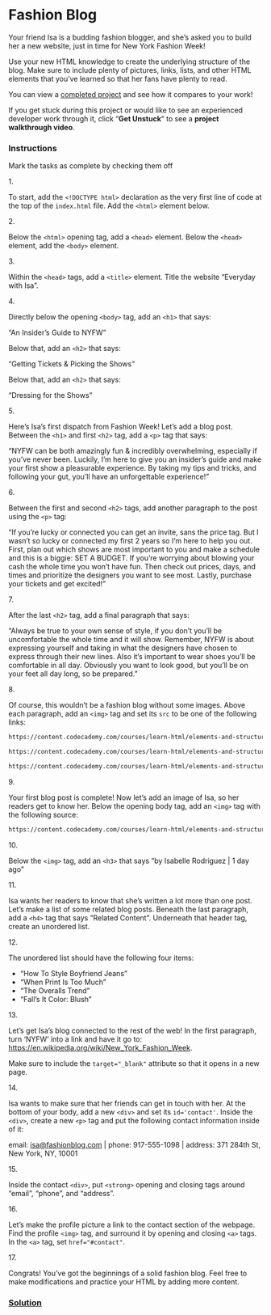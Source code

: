 # Fashion Blog

Your friend Isa is a budding fashion blogger, and she’s asked you to
build her a new website, just in time for New York Fashion Week!

Use your new HTML knowledge to create the underlying structure of the
blog. Make sure to include plenty of pictures, links, lists, and other
HTML elements that you’ve learned so that her fans have plenty to read.

You can view a <a
href="https://content.codecademy.com/courses/learn-html/elements-and-structure/fashion.html"
class="e14vpv2g1 gamut-xro1w8-ResetElement-Anchor-AnchorBase e1bhhzie0"
target="_blank" rel="noopener">completed project</a> and see how it
compares to your work!

If you get stuck during this project or would like to see an experienced
developer work through it, click “**Get Unstuck**“ to see a **project
walkthrough video**.

### Instructions

Mark the tasks as complete by checking them off

1\.

To start, add the `<!DOCTYPE html>` declaration as the very first line
of code at the top of the `index.html` file. Add the `<html>` element
below.

2\.

Below the `<html>` opening tag, add a `<head>` element. Below the
`<head>` element, add the `<body>` element.

3\.

Within the `<head>` tags, add a `<title>` element. Title the website
“Everyday with Isa”.

4\.

Directly below the opening `<body>` tag, add an `<h1>` that says:

“An Insider’s Guide to NYFW”

Below that, add an `<h2>` that says:

“Getting Tickets & Picking the Shows”

Below that, add an `<h2>` that says:

“Dressing for the Shows”

5\.

Here’s Isa’s first dispatch from Fashion Week! Let’s add a blog post.
Between the `<h1>` and first `<h2>` tag, add a `<p>` tag that says:

“NYFW can be both amazingly fun & incredibly overwhelming, especially if
you’ve never been. Luckily, I’m here to give you an insider’s guide and
make your first show a pleasurable experience. By taking my tips and
tricks, and following your gut, you’ll have an unforgettable
experience!”

6\.

Between the first and second `<h2>` tags, add another paragraph to the
post using the `<p>` tag:

“If you’re lucky or connected you can get an invite, sans the price tag.
But I wasn’t so lucky or connected my first 2 years so I’m here to help
you out. First, plan out which shows are most important to you and make
a schedule and this is a biggie: SET A BUDGET. If you’re worrying about
blowing your cash the whole time you won’t have fun. Then check out
prices, days, and times and prioritize the designers you want to see
most. Lastly, purchase your tickets and get excited!”

7\.

After the last `<h2>` tag, add a final paragraph that says:

“Always be true to your own sense of style, if you don’t you’ll be
uncomfortable the whole time and it will show. Remember, NYFW is about
expressing yourself and taking in what the designers have chosen to
express through their new lines. Also it’s important to wear shoes
you’ll be comfortable in all day. Obviously you want to look good, but
you’ll be on your feet all day long, so be prepared.”

8\.

Of course, this wouldn’t be a fashion blog without some images. Above
each paragraph, add an `<img>` tag and set its `src` to be one of the
following links:

``` html
https://content.codecademy.com/courses/learn-html/elements-and-structure/image-one.jpeg
```

``` html
https://content.codecademy.com/courses/learn-html/elements-and-structure/image-two.jpeg
```

``` html
https://content.codecademy.com/courses/learn-html/elements-and-structure/image-three.jpeg
```

9\.

Your first blog post is complete! Now let’s add an image of Isa, so her
readers get to know her. Below the opening body tag, add an `<img>` tag
with the following source:

``` html
https://content.codecademy.com/courses/learn-html/elements-and-structure/profile.jpg
```

10\.

Below the `<img>` tag, add an `<h3>` that says “by Isabelle Rodriguez \|
1 day ago”

11\.

Isa wants her readers to know that she’s written a lot more than one
post. Let’s make a list of some related blog posts. Beneath the last
paragraph, add a `<h4>` tag that says “Related Content”. Underneath that
header tag, create an unordered list.

12\.

The unordered list should have the following four items:

- “How To Style Boyfriend Jeans”
- “When Print Is Too Much”
- “The Overalls Trend”
- “Fall’s It Color: Blush”

13\.

Let’s get Isa’s blog connected to the rest of the web! In the first
paragraph, turn ‘NYFW’ into a link and have it go to:
<a href="https://en.wikipedia.org/wiki/New_York_Fashion_Week"
class="e14vpv2g1 gamut-xro1w8-ResetElement-Anchor-AnchorBase e1bhhzie0"
target="_blank"
rel="noopener">https://en.wikipedia.org/wiki/New_York_Fashion_Week</a>.

Make sure to include the `target="_blank"` attribute so that it opens in
a new page.

14\.

Isa wants to make sure that her friends can get in touch with her. At
the bottom of your body, add a new `<div>` and set its `id='contact'`.
Inside the `<div>`, create a new `<p>` tag and put the following contact
information inside of it:

email: <a href="mailto:isa@fashionblog.com"
class="e14vpv2g1 gamut-xro1w8-ResetElement-Anchor-AnchorBase e1bhhzie0"
target="_blank">isa@fashionblog.com</a> \| phone: 917-555-1098 \|
address: 371 284th St, New York, NY, 10001

15\.

Inside the contact `<div>`, put `<strong>` opening and closing tags
around “email”, “phone”, and “address”.

16\.

Let’s make the profile picture a link to the contact section of the
webpage. Find the profile `<img>` tag, and surround it by opening and
closing `<a>` tags. In the `<a>` tag, set `href="#contact"`.

17\.

Congrats! You’ve got the beginnings of a solid fashion blog. Feel free
to make modifications and practice your HTML by adding more content.

### [Solution](https://datttrian.github.io/codecademy/fundamentals-of-html/html-fashion-blog/index.html)
